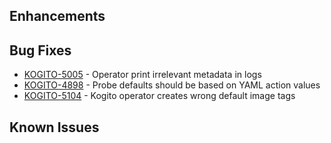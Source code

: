 <!-- Keep them in alphabetical order -->
## Enhancements

## Bug Fixes
- [KOGITO-5005](https://issues.redhat.com/browse/KOGITO-5005) - Operator print irrelevant metadata in logs
- [KOGITO-4898](https://issues.redhat.com/browse/KOGITO-4898) - Probe defaults should be based on YAML action values
- [KOGITO-5104](https://issues.redhat.com/browse/KOGITO-5104) - Kogito operator creates wrong default image tags

## Known Issues
